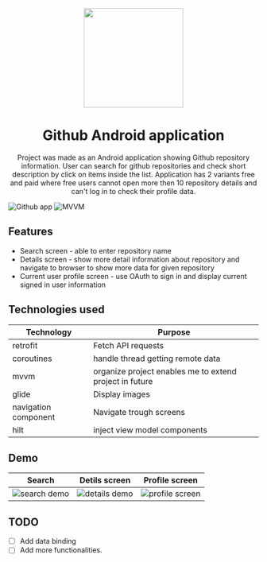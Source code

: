 <div align="center">
  <img src="https://user-images.githubusercontent.com/29480276/217962313-7ad28d8b-ed35-4663-b7dd-5f3a79e653bb.svg" width="200px">
  <h1>Github Android application</h1>
</div>

<p align="center">
  Project was made as an Android application showing Github repository information. User can search for github repositories and check short description by click on items inside the list. Application has 2 variants free and paid where free users cannot open more then 10 repository details and can't log in to check their profile data. 
</p>

![Github app](https://img.shields.io/badge/GitHub-100000?style=for-the-badge&logo=github&logoColor=white) ![MVVM](https://img.shields.io/badge/Android-3DDC84?style=for-the-badge&logo=android&logoColor=white)

## Features

* Search screen - able to enter repository name
* Details screen - show more detail information about repository and navigate to browser to show more data for given repository
* Current user profile screen - use OAuth to sign in and display current signed in user information

## Technologies used

Technology | Purpose
--- | ---
retrofit | Fetch API requests
coroutines | handle thread getting remote data
mvvm | organize project enables me to extend project in future
glide | Display images
navigation component | Navigate trough screens
hilt | inject view model components

## Demo

Search | Detils screen | Profile screen
--- | --- | ---
![search demo](https://user-images.githubusercontent.com/29480276/217966902-68eaed1f-7021-47ed-865f-005c011a9518.gif) | ![details demo](https://user-images.githubusercontent.com/29480276/217967745-fb43e7c0-c7a4-465b-8cc4-f3a40efa9e29.gif) | ![profile screen](https://user-images.githubusercontent.com/29480276/217968089-7e739955-e813-497e-b5c9-ff5367da8a2a.gif)



## TODO

* [ ] Add data binding
* [ ] Add more functionalities.
